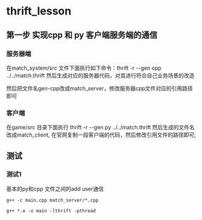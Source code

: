 # thrift_lesson
## 第一步 实现cpp 和 py 客户端服务端的通信
### 服务器端
在match_system/src 文件下面执行如下命令：thrift -r --gen cpp ../../match.thrift
然后生成对应的服务器代码，对其进行符合自己业务场景的改造

然后把文件名gen-cpp改成match_server，修改服务器cpp文件对应的引用路径即可

### 客户端
在game/src 目录下面执行 thrift -r --gen py ../../match.thrift
然后生成的文件名改成match_client, 在官网复制一段客户端的代码，然后修改引用文件的路径即可;

## 测试
### 测试1 
基本的py和cpp 文件之间的add user通信

```
g++ -c main.cpp match_server/*.cpp
```

```
g++ *.o -o main -lthrift -pthread
```